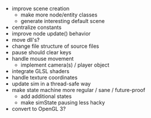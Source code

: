 * improve scene creation
	* make more node/entity classes
	* generate interesting default scene
* centralize constants
* improve node update() behavior
* move dll's?
* change file structure of source files
* pause should clear keys
* handle mouse movement
	* implement camera(s) / player object
* integrate GLSL shaders
* handle texture coordinates
* update sim in a thread-safe way
* make state machine more regular / sane / future-proof
	* add additional states
	* make simState pausing less hacky
* convert to OpenGL 3?
